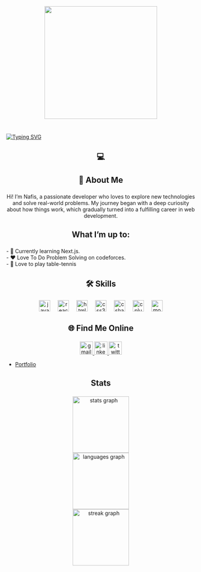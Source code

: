 <div align="center">
  <img height="300" src="https://i.ibb.co.com/TD4jdhK5/Screenshot-2025-02-04-213903.png"  />
</div>

# 
[![Typing SVG](https://readme-typing-svg.demolab.com?font=Fira+Code&pause=1000&width=435&lines=It's+me%2C+Nafis+;Tech+Enthusiast,FullStack+Dev)](https://git.io/typing-svg)
<h2 align="center">💻  </h2>

###

<h2 align="center">📝 About Me</h2>

###

<p align="center">Hi! I’m Nafis, a passionate developer who loves to explore new technologies and solve real-world problems. My journey began with a deep curiosity about how things work, which gradually turned into a fulfilling career in web development.</p>

###

<h2 align="center">What I’m up to:</h2>

###

<p align="left">- 🌱 Currently learning Next.js.<br>- ❤ Love To Do Problem Solving on codeforces.<br>- 🏓 Love to play table-tennis</p>

###

<h2 align="center">🛠️ Skills</h2>

###

<div align="center">
  <img src="https://cdn.jsdelivr.net/gh/devicons/devicon/icons/javascript/javascript-original.svg" height="30" alt="javascript logo"  />
  <img width="12" />
  <img src="https://cdn.jsdelivr.net/gh/devicons/devicon/icons/react/react-original.svg" height="30" alt="react logo"  />
  <img width="12" />
  <img src="https://cdn.jsdelivr.net/gh/devicons/devicon/icons/html5/html5-original.svg" height="30" alt="html5 logo"  />
  <img width="12" />
  <img src="https://cdn.jsdelivr.net/gh/devicons/devicon/icons/css3/css3-original.svg" height="30" alt="css3 logo"  />
  <img width="12" />
  <img src="https://cdn.jsdelivr.net/gh/devicons/devicon/icons/csharp/csharp-original.svg" height="30" alt="csharp logo"  />
  <img width="12" />
  <img src="https://cdn.jsdelivr.net/gh/devicons/devicon/icons/cplusplus/cplusplus-original.svg" height="30" alt="cplusplus logo"  />
  <img width="12" />
  <img src="https://skillicons.dev/icons?i=mongodb" height="30" alt="mongodb logo"  />
</div>

###

<h2 align="center">🌐 Find Me Online</h2>

###

<div align="center">
  <a href="ahmednafis74@gmail.com" target="_blank">
    <img src="https://img.shields.io/static/v1?message=Gmail&logo=gmail&label=&color=D14836&logoColor=white&labelColor=&style=for-the-badge" height="35" alt="gmail logo"  />
  </a>
  <a href="https://www.linkedin.com/in/nafisulalam/" target="_blank">
    <img src="https://img.shields.io/static/v1?message=LinkedIn&logo=linkedin&label=&color=0077B5&logoColor=white&labelColor=&style=for-the-badge" height="35" alt="linkedin logo"  />
  </a>
  <a href="https://x.com/nafiswolfalam" target="_blank">
    <img src="https://img.shields.io/static/v1?message=Twitter&logo=twitter&label=&color=1DA1F2&logoColor=white&labelColor=&style=for-the-badge" height="35" alt="twitter logo"  />
  </a>
</div>

- [Portfolio](https://nafis-ul-alam-portfolio.netlify.app/)

###

<h2 align="center">Stats</h2>

###

<div align="center">
  <img src="https://github-readme-stats.vercel.app/api?username=NafisUlAlam&hide_title=false&hide_rank=false&show_icons=true&include_all_commits=true&count_private=true&disable_animations=false&theme=dracula&locale=en&hide_border=false&order=1" height="150" alt="stats graph" /> <br>
  <img src="https://github-readme-stats.vercel.app/api/top-langs?username=NafisUlAlam&locale=en&hide_title=false&layout=compact&card_width=320&langs_count=5&theme=dracula&hide_border=false&order=2" height="150" alt="languages graph" /> <br>
  <img src="https://streak-stats.demolab.com?user=NafisUlAlam&locale=en&mode=daily&theme=dracula&hide_border=false&border_radius=5&order=3" height="150" alt="streak graph"  />
</div>

###
